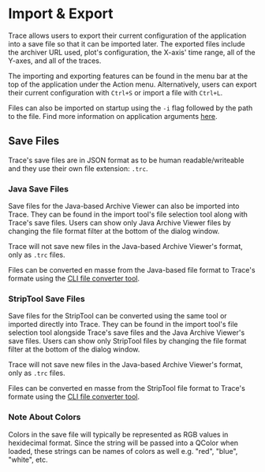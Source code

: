 # Import & Export

Trace allows users to export their current configuration of the application into a save file so that it can be imported later. The exported files include the archiver URL used, plot's configuration, the X-axis' time range, all of the Y-axes, and all of the traces.

The importing and exporting features can be found in the menu bar at the top of the application under the Action menu. Alternatively, users can export their current configuration with `Ctrl+S` or import a file with `Ctrl+L`.

Files can also be imported on startup using the `-i` flag followed by the path to the file. Find more information on application arguments [here](../reference/trace.md#arguments-and-macros).



## Save Files

Trace's save files are in JSON format as to be human readable/writeable and they use their own file extension: `.trc`.


### Java Save Files

Save files for the Java-based Archive Viewer can also be imported into Trace. They can be found in the import tool's file selection tool along with Trace's save files. Users can show only Java Archive Viewer files by changing the file format filter at the bottom of the dialog window.

Trace will not save new files in the Java-based Archive Viewer's format, only as `.trc` files.

Files can be converted en masse from the Java-based file format to Trace's formate using the [CLI file converter tool](file_conversion.md).


### StripTool Save Files

Save files for the StripTool can be converted using the same tool or imported directly into Trace. They can be found in the import tool's file selection tool alongside Trace's save files and the Java Archive Viewer's save files. Users can show only StripTool files by changing the file format filter at the bottom of the dialog window.

Trace will not save new files in the Java-based Archive Viewer's format, only as `.trc` files.

Files can be converted en masse from the StripTool file format to Trace's formate using the [CLI file converter tool](file_conversion.md).


### Note About Colors

Colors in the save file will typically be represented as RGB values in hexidecimal format. Since the string will be passed into a QColor when loaded, these strings can be names of colors as well e.g. "red", "blue", "white", etc.